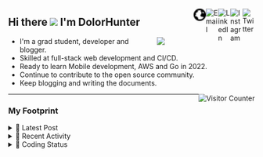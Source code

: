 <a href="https://twitter.com/tzu__hsiang"><img align="right" alt="Twitter" width="25px" src="https://cdn.jsdelivr.net/npm/simple-icons@v3/icons/twitter.svg"/></a>
<a href="https://www.instagram.com/wangzi_xiang/"><img align="right" alt="Instagram" width="25px" src="https://cdn.jsdelivr.net/npm/simple-icons@v3/icons/instagram.svg"/></a>
<a href="https://www.linkedin.com/in/zixiangwang/"><img align="right" alt="LinkedIn" width="25px" src="https://cdn.jsdelivr.net/npm/simple-icons@v3/icons/linkedin.svg"/></a>
<a href="mailto:dolorhunter@gmail.com"><img align="right" alt="Email" width="25px" src="https://cdn.jsdelivr.net/npm/simple-icons@3.5.0/icons/gmail.svg"/></a>
<a href="https://dolorhunter.com"><img align="right" alt="dolorhunter.com" width="25px" src="https://raw.githubusercontent.com/iconic/open-iconic/master/svg/globe.svg" /></a>

<h2>Hi there <img src="https://media.giphy.com/media/hvRJCLFzcasrR4ia7z/giphy.gif" width="25"> I'm DolorHunter</h2>

<a href="https://dolorhunter.com"><img width="125px" align='right' src="https://res.cloudinary.com/dfb5w2ccj/image/upload/v1641176695/favicon_a41cwz.png"></a>

<ul>
  <li>I'm a grad student, developer and blogger.</li>
  <li>Skilled at full-stack web development and CI/CD.</li>
  <li>Ready to learn Mobile development, AWS and Go in 2022.</li>
  <li>Continue to contribute to the open source community.</li>
  <li>Keep blogging and writing the documents.</li>
</ul>

<img align="right" alt="Visitor Counter" src="https://komarev.com/ghpvc/?username=DolorHunter&color=dc143c&style=flat-square">

---

### My Footprint

<details>
  <summary>🙉 Latest Post</summary>

<!-- BLOG-POST-LIST:START -->
- [遊移的月亮 - 第 100 篇博客總結](https://dolorhunter.com/wandering-moon-100-th-blog-summary/)
- [大時代的用腳投票 - 你拼命潤](https://dolorhunter.com/voting-with-the-feet-in-the-big-era-npm-run/)
- [大翻譯運動 - 讓世界看見真正的中國](https://dolorhunter.com/the-great-translation-movement-let-the-world-see-the-real-china/)
- [這個世界會好嗎？俄羅斯入侵烏克蘭戰爭](https://dolorhunter.com/will-the-world-be-better-russian-ukraine-war/)
- [夺冠日记与人情冷暖](https://dolorhunter.com/covid-diary-and-human-affection/)
<!-- BLOG-POST-LIST:END -->

</details>

<details>
  <summary>🙊 Recent Activity</summary>

<!--START_SECTION:activity-->
1. ❗️ Opened issue [#1](https://github.com/zbs4017/Postgraduate-Notes/issues/1) in [zbs4017/Postgraduate-Notes](https://github.com/zbs4017/Postgraduate-Notes)
2. 🗣 Commented on [#267](https://github.com/v2fly/v2ray-step-by-step/issues/267) in [v2fly/v2ray-step-by-step](https://github.com/v2fly/v2ray-step-by-step)
3. 💪 Opened PR [#267](https://github.com/v2fly/v2ray-step-by-step/pull/267) in [v2fly/v2ray-step-by-step](https://github.com/v2fly/v2ray-step-by-step)
4. 🗣 Commented on [#262](https://github.com/v2fly/v2ray-step-by-step/issues/262) in [v2fly/v2ray-step-by-step](https://github.com/v2fly/v2ray-step-by-step)
5. 🎉 Merged PR [#19](https://github.com/lib-hfut/lib-hfut/pull/19) in [lib-hfut/lib-hfut](https://github.com/lib-hfut/lib-hfut)
<!--END_SECTION:activity-->

</details>

<details>
  <summary>🙈 Coding Status</summary>
    <img align="left" alt="GitHub Status" src="https://github-readme-stats.vercel.app/api?username=dolorhunter&show_icons=true&bg_color=30,e96443,904e95&title_color=fff&text_color=fff">
    <img align="left" alt="Code Status" src="https://github-readme-stats.vercel.app/api/top-langs/?username=dolorhunter&layout=compact&bg_color=30,e96443,904e95&title_color=fff&text_color=fff" />
</details>

